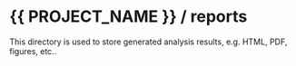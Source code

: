 # {{ PROJECT_NAME }} / reports

This directory is used to store generated analysis results, e.g. HTML, PDF, figures, etc..